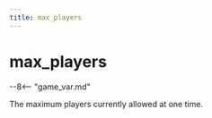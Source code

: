 ```yaml
---
title: max_players
---
```


# max_players


--8<-- "game_var.md"

The maximum players currently allowed at one time.
